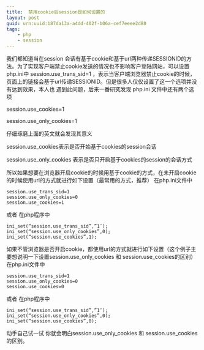 ```yaml
---
title:  禁用cookie后session是如何设置的
layout: post
guid: urn:uuid:b87da13a-a4dd-402f-b06a-cef7eeee2d80
tags:
    - php
    - session
---
```


我们都知道当在session 会话有基于cookie和基于url两种传递SESSIONID的方法。为了实现客户端禁止cookie发送的情况也不影响客户登陆网站，可以设置 php.ini中 session.use_trans_sid=1 ，表示当客户端浏览器禁止cookie的时候，页面上的链接会基于url传递SESSIONID。但是很多人仅仅设置了这一个选项并没有达到效果，本人也 遇到此问题，后来一番研究发现
php.ini 文件中还有两个选项

session.use_cookies=1

session.use_only_cookies=1

仔细琢磨上面的英文就会发现其意义

session.use_cookies表示是否开始基于cookies的session会话

session.use_only_cookies 表示是否只开启基于cookies的session的会话方式

所以如果想要在浏览器开启cookie的时候用基于cookie的方式，在未开启cookie的时候使用url的方式就进行如下设置（最常用的方式，推荐）
在php.ini文件中

    session.use_trans_sid=1
    session.use_only_cookies=0
    session.use_cookies=1

或者 在php程序中

    ini_set(“session.use_trans_sid”,”1″);
    ini_set(“session.use_only_cookies”,0);
    ini_set(“session.use_cookies”,1);

如果不管浏览器是否开启cookie，都使用url的方式就进行如下设置（这个例子主要想说明一下设置session.use_only_cookies 和 session.use_cookies的区别）
在php.ini文件中

    session.use_trans_sid=1
    session.use_only_cookies=0
    session.use_cookies=0

或者 在php程序中

    ini_set(“session.use_trans_sid”,”1″);
    ini_set(“session.use_only_cookies”,0);
    ini_set(“session.use_cookies”,0);

动手自己试一试 你就会明白session.use_only_cookies 和 session.use_cookies的区别。
